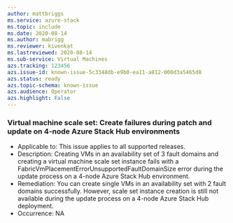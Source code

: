 ```yaml
---
author: mattbriggs
ms.service: azure-stack
ms.topic: include
ms.date: 2020-08-14
ms.author: mabrigg
ms.reviewer: kivenkat
ms.lastreviewed: 2020-08-14
ms.sub-service: Virtual Machines
azs.tracking: 123456
azs.issue-id: known-issue-5c3348db-e9b0-ea11-a812-000d3a5465d8
azs.status: ready
azs.topic-schema: known-issue
azs.audience: Operator
azs.highlight: False
---
```

### Virtual machine scale set: Create failures during patch and update on 4-node Azure Stack Hub environments

- Applicable to: This issue applies to all supported releases.
- Description: Creating VMs in an availability set of 3 fault domains and creating a virtual machine scale set instance fails with a FabricVmPlacementErrorUnsupportedFaultDomainSize error during the update process on a 4-node Azure Stack Hub environment.
- Remediation: You can create single VMs in an availability set with 2 fault domains successfully. However, scale set instance creation is still not available during the update process on a 4-node Azure Stack Hub deployment.
- Occurrence: NA